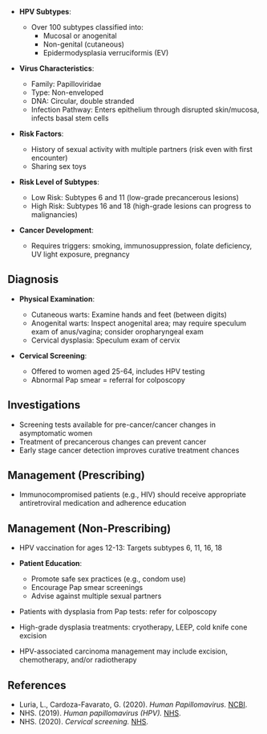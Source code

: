 - **HPV Subtypes**:
  - Over 100 subtypes classified into:
    - Mucosal or anogenital
    - Non-genital (cutaneous)
    - Epidermodysplasia verruciformis (EV)
  
- **Virus Characteristics**:
  - Family: Papilloviridae
  - Type: Non-enveloped
  - DNA: Circular, double stranded
  - Infection Pathway: Enters epithelium through disrupted skin/mucosa, infects basal stem cells

- **Risk Factors**:
  - History of sexual activity with multiple partners (risk even with first encounter)
  - Sharing sex toys

- **Risk Level of Subtypes**:
  - Low Risk: Subtypes 6 and 11 (low-grade precancerous lesions)
  - High Risk: Subtypes 16 and 18 (high-grade lesions can progress to malignancies)

- **Cancer Development**:
  - Requires triggers: smoking, immunosuppression, folate deficiency, UV light exposure, pregnancy

## Diagnosis
- **Physical Examination**:
  - Cutaneous warts: Examine hands and feet (between digits)
  - Anogenital warts: Inspect anogenital area; may require speculum exam of anus/vagina; consider oropharyngeal exam
  - Cervical dysplasia: Speculum exam of cervix

- **Cervical Screening**:
  - Offered to women aged 25-64, includes HPV testing
  - Abnormal Pap smear = referral for colposcopy

## Investigations
- Screening tests available for pre-cancer/cancer changes in asymptomatic women
- Treatment of precancerous changes can prevent cancer
- Early stage cancer detection improves curative treatment chances

## Management (Prescribing)
- Immunocompromised patients (e.g., HIV) should receive appropriate antiretroviral medication and adherence education

## Management (Non-Prescribing)
- HPV vaccination for ages 12-13: Targets subtypes 6, 11, 16, 18
- **Patient Education**:
  - Promote safe sex practices (e.g., condom use)
  - Encourage Pap smear screenings
  - Advise against multiple sexual partners

- Patients with dysplasia from Pap tests: refer for colposcopy
- High-grade dysplasia treatments: cryotherapy, LEEP, cold knife cone excision
- HPV-associated carcinoma management may include excision, chemotherapy, and/or radiotherapy

## References
- Luria, L., Cardoza-Favarato, G. (2020). _Human Papillomavirus._ [NCBI](https://www.ncbi.nlm.nih.gov/books/NBK448132/).
- NHS. (2019). _Human papillomavirus (HPV)._ [NHS](https://www.nhs.uk/conditions/human-papilloma-virus-hpv/).
- NHS. (2020). _Cervical screening._ [NHS](https://www.nhs.uk/conditions/cervical-screening/).